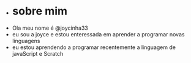 - # sobre mim
- Ola meu nome é @joycinha33
- eu sou a joyce e estou enteressada em aprender a programar novas linguagens
- eu estou aprendendo a programar recentemente a linguagem de javaScript e Scratch

